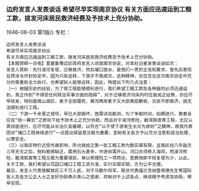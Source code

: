 ### 边府发言人发表谈话  希望尽早实现南京协议  有关方面应迅速运到工粮工款，拨发河床居民救济经费及予技术上充分协助。

1946-06-03
第1版()
专栏：

    边府发言人发表谈话
    希望尽早实现南京协议
    有关方面应迅速运到工粮工款，拨发河床居民救济经费及予技术上充分协助。
    【本报邯郸一日电】晋冀鲁豫边区政府发言人顷就南京协定，对本社记者发表谈话如次：
    发言人首称：先行浚河复堤，迁移救济，然后堵口放水，是我们一贯的主张和要求，曾先后表现在荷泽与开封协定中，因为只有这样，下游才不致成灾，这种精神，也包含在这次南京协定中充分的尊重和全力执行，也希望别人能够这样，因此，特提出下列几点注意：
    （一）根据历史的经验，为了使工程能够顺利进行，我们希望工粮工款及各种器材必须迅速运到，真正作到“不得受任何政治军事方面的阻碍”，对于迁移救济河床内村庄居民之经费，亦应尽早核发，特别是微山湖区，麦子全部霜死，黄河两岸麦子又大部黄疸歉收，灾民不即救济，就无法顺利进行工程。
    （二）下游一千余里之堤坝，早已大部毁坏，亟需详加勘测，为了争取时间，如期进行，黄委会应在“统一筹划”之原则下给予技术上之充分协助，而且对于浚河修险，截湾取直等工程，尤应认真彻底进行，应尽可能从长治久安着眼，以符合“以不使下游发生水灾为原则”之精神，故我代表团对“堵口工程继续进行”一点提出保留意见极为重要，至盼有关各方予以充分注意和适当处理，以策安全。
    （三）以我区物价近受外面影响，所允拨给之第一批工粮工款为数实属有限，且我区经八年敌灾三年天灾之后，秸料极感缺乏，需用石头甚多，中游尚需开山，河口亦须修入海坝，而浚河修险，截湾取直等工程又极为重要艰巨，单以修理险工一项而论，其费用即不较复堤为少，以此，关于工款，我们希望以花园口堵口工程工资为准，实行实报实销，方为公平合理。
    最后，发言人代表我解放区三千万人民，对于马歇尔将军，联总代表福兰克纳暨塔德先生等国际友人及各方公正人士之友好协助表示衷心之感谢，并盼对于上述各点，继续赐予考虑及协助，俾早实现。
